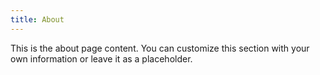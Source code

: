 ```yaml
---
title: About
---
```


This is the about page content. You can customize this section with your own information or leave it as a placeholder.
